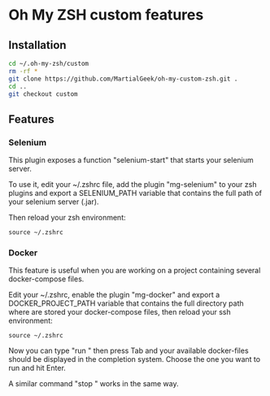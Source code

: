 # Oh My ZSH custom features

## Installation

```sh
cd ~/.oh-my-zsh/custom
rm -rf *
git clone https://github.com/MartialGeek/oh-my-custom-zsh.git .
cd ..
git checkout custom
```

## Features

### Selenium

This plugin exposes a function "selenium-start" that starts your selenium
server.

To use it, edit your ~/.zshrc file, add the plugin "mg-selenium" to your zsh
plugins and export a SELENIUM_PATH variable that contains the full path of your
selenium server (.jar).

Then reload your zsh environment:

    source ~/.zshrc

### Docker

This feature is useful when you are working on a project containing several
docker-compose files.

Edit your ~/.zshrc, enable the plugin "mg-docker" and export a
DOCKER_PROJECT_PATH variable that contains the full directory path where
are stored your docker-compose files, then reload your ssh environment:

    source ~/.zshrc

Now you can type "run " then press Tab and your available docker-files should be displayed in the completion
system. Choose the one you want to run and hit Enter.

A similar command "stop " works in the same way.
